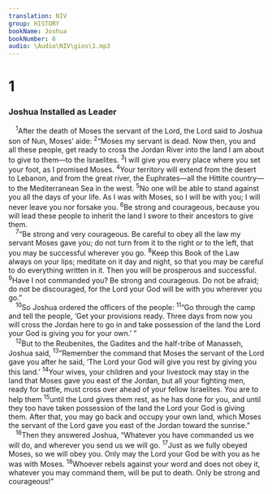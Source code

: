 ```yaml
---
translation: NIV
group: HISTORY
bookName: Joshua 
bookNumber: 6
audio: \Audio\NIV\gios\1.mp3
---
```


<div class="title"><h1>1</h1><h3>Joshua Installed as Leader </h3></div>
<span class="verse gios_1_1"> <sup>1</sup>After the death of Moses the servant of the Lord, the Lord said to Joshua son of Nun, Moses’ aide: </span>
<span class="verse gios_1_2"><sup>2</sup>“Moses my servant is dead. Now then, you and all these people, get ready to cross the Jordan River into the land I am about to give to them—to the Israelites. </span>
<span class="verse gios_1_3"><sup>3</sup>I will give you every place where you set your foot, as I promised Moses. </span>
<span class="verse gios_1_4"><sup>4</sup>Your territory will extend from the desert to Lebanon, and from the great river, the Euphrates—all the Hittite country—to the Mediterranean Sea in the west. </span>
<span class="verse gios_1_5"><sup>5</sup>No one will be able to stand against you all the days of your life. As I was with Moses, so I will be with you; I will never leave you nor forsake you. </span>
<span class="verse gios_1_6"><sup>6</sup>Be strong and courageous, because you will lead these people to inherit the land I swore to their ancestors to give them. <br/></span>
<span class="verse gios_1_7"> <sup>7</sup>“Be strong and very courageous. Be careful to obey all the law my servant Moses gave you; do not turn from it to the right or to the left, that you may be successful wherever you go. </span>
<span class="verse gios_1_8"><sup>8</sup>Keep this Book of the Law always on your lips; meditate on it day and night, so that you may be careful to do everything written in it. Then you will be prosperous and successful. </span>
<span class="verse gios_1_9"><sup>9</sup>Have I not commanded you? Be strong and courageous. Do not be afraid; do not be discouraged, for the Lord your God will be with you wherever you go.” <br/></span>
<span class="verse gios_1_10"> <sup>10</sup>So Joshua ordered the officers of the people: </span>
<span class="verse gios_1_11"><sup>11</sup>“Go through the camp and tell the people, ‘Get your provisions ready. Three days from now you will cross the Jordan here to go in and take possession of the land the Lord your God is giving you for your own.’ ” <br/></span>
<span class="verse gios_1_12"> <sup>12</sup>But to the Reubenites, the Gadites and the half-tribe of Manasseh, Joshua said, </span>
<span class="verse gios_1_13"><sup>13</sup>“Remember the command that Moses the servant of the Lord gave you after he said, ‘The Lord your God will give you rest by giving you this land.’ </span>
<span class="verse gios_1_14"><sup>14</sup>Your wives, your children and your livestock may stay in the land that Moses gave you east of the Jordan, but all your fighting men, ready for battle, must cross over ahead of your fellow Israelites. You are to help them </span>
<span class="verse gios_1_15"><sup>15</sup>until the Lord gives them rest, as he has done for you, and until they too have taken possession of the land the Lord your God is giving them. After that, you may go back and occupy your own land, which Moses the servant of the Lord gave you east of the Jordan toward the sunrise.” <br/></span>
<span class="verse gios_1_16"> <sup>16</sup>Then they answered Joshua, “Whatever you have commanded us we will do, and wherever you send us we will go. </span>
<span class="verse gios_1_17"><sup>17</sup>Just as we fully obeyed Moses, so we will obey you. Only may the Lord your God be with you as he was with Moses. </span>
<span class="verse gios_1_18"><sup>18</sup>Whoever rebels against your word and does not obey it, whatever you may command them, will be put to death. Only be strong and courageous!” <br/></span>
